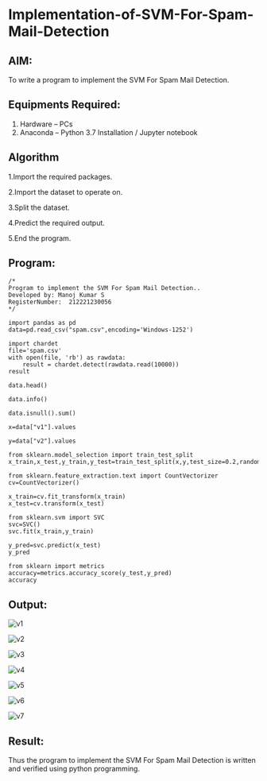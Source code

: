 # Implementation-of-SVM-For-Spam-Mail-Detection

## AIM:
To write a program to implement the SVM For Spam Mail Detection.

## Equipments Required:
1. Hardware – PCs
2. Anaconda – Python 3.7 Installation / Jupyter notebook

## Algorithm
1.Import the required packages.

2.Import the dataset to operate on.

3.Split the dataset.

4.Predict the required output.

5.End the program. 


## Program:
```
/*
Program to implement the SVM For Spam Mail Detection..
Developed by: Manoj Kumar S
RegisterNumber:  212221230056
*/
```
~~~
import pandas as pd
data=pd.read_csv("spam.csv",encoding='Windows-1252')

import chardet
file='spam.csv'
with open(file, 'rb') as rawdata:
    result = chardet.detect(rawdata.read(10000))
result

data.head()

data.info()

data.isnull().sum()

x=data["v1"].values

y=data["v2"].values

from sklearn.model_selection import train_test_split
x_train,x_test,y_train,y_test=train_test_split(x,y,test_size=0.2,random_state=0)

from sklearn.feature_extraction.text import CountVectorizer 
cv=CountVectorizer()

x_train=cv.fit_transform(x_train)
x_test=cv.transform(x_test)

from sklearn.svm import SVC
svc=SVC()
svc.fit(x_train,y_train)

y_pred=svc.predict(x_test)
y_pred

from sklearn import metrics
accuracy=metrics.accuracy_score(y_test,y_pred)
accuracy
~~~
## Output:
![v1](https://user-images.githubusercontent.com/94222288/204584685-b35c749c-3039-458b-af85-eb846870fb08.png)

![v2](https://user-images.githubusercontent.com/94222288/204584825-d9b1a69b-d5a2-42de-a686-05f0f0141180.png)


![v3](https://user-images.githubusercontent.com/94222288/204584862-93968ed3-3ce0-4a8c-80fe-2a9fc573ad5b.png)

![v4](https://user-images.githubusercontent.com/94222288/204584920-b0ceee3c-50f7-4279-b8d1-558d2efdf8e3.png)

![v5](https://user-images.githubusercontent.com/94222288/204584969-26247c53-2a8e-4462-bf09-f330425255d0.png)

![v6](https://user-images.githubusercontent.com/94222288/204585087-9e524a16-2e2f-412a-92da-cad15306773d.png)

![v7](https://user-images.githubusercontent.com/94222288/204585137-cee630d8-fa2b-4afa-8c6b-34e4ec0194af.png)





## Result:
Thus the program to implement the SVM For Spam Mail Detection is written and verified using python programming.
